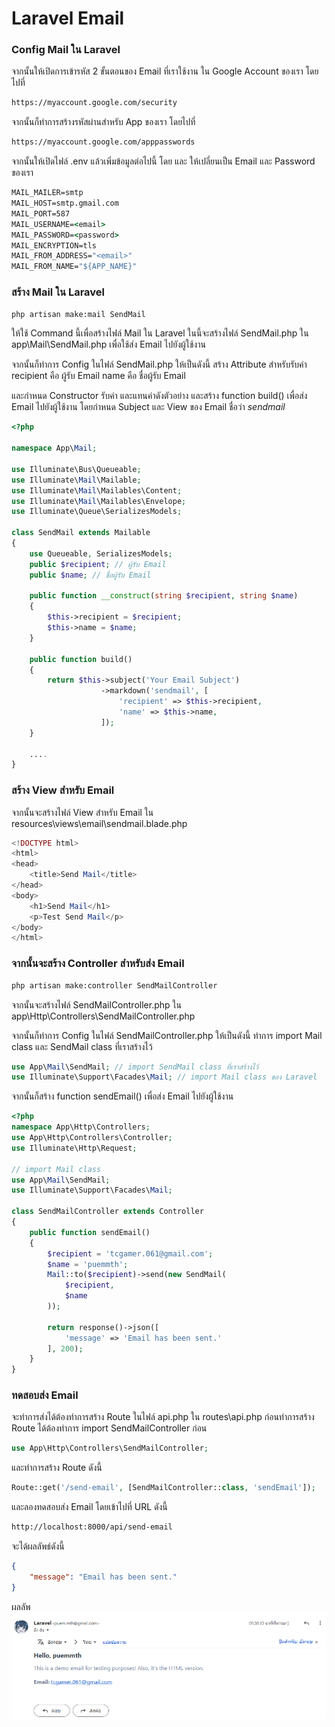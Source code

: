 # Laravel Email

### Config Mail ใน Laravel
จากนั้นให้เปิดการเข้ารหัส 2 ขั้นตอนของ Email ที่เราใช้งาน ใน Google Account ของเรา โดยไปที่
```cmd
https://myaccount.google.com/security
```

จากนั้นก็ทำการสร้างรหัสผ่านสำหรับ App ของเรา โดยไปที่
```cmd
https://myaccount.google.com/apppasswords
```
จากนั้นให้เปิดไฟล์ .env แล้วเพิ่มข้อมูลต่อไปนี้
โดย <email> และ <password> ให้เปลี่ยนเป็น Email และ Password ของเรา

```cmd
MAIL_MAILER=smtp
MAIL_HOST=smtp.gmail.com
MAIL_PORT=587
MAIL_USERNAME=<email>
MAIL_PASSWORD=<password>
MAIL_ENCRYPTION=tls
MAIL_FROM_ADDRESS="<email>"
MAIL_FROM_NAME="${APP_NAME}"
```

### สร้าง Mail ใน Laravel
```cmd
php artisan make:mail SendMail
```
ให้ใช้ Command นี้เพื่อสร้างไฟล์ Mail ใน Laravel
ในนี้จะสร้างไฟล์ SendMail.php ใน app\Mail\SendMail.php
เพื่อใช้ส่ง Email ไปยังผู้ใช้งาน

จากนั้นก็ทำการ Config ในไฟล์ SendMail.php ให้เป็นดังนี้
สร้าง Attribute สำหรับรับค่า
recipient คือ ผู้รับ Email
name คือ ชื่อผู้รับ Email

และกำหนด Constructor รับค่า และแทนค่าดังตัวอย่าง
และสร้าง function build() เพื่อส่ง Email ไปยังผู้ใช้งาน
โดยกำหนด Subject และ View ของ Email ชื่อว่า _sendmail_

```php
<?php

namespace App\Mail;

use Illuminate\Bus\Queueable;
use Illuminate\Mail\Mailable;
use Illuminate\Mail\Mailables\Content;
use Illuminate\Mail\Mailables\Envelope;
use Illuminate\Queue\SerializesModels;

class SendMail extends Mailable
{
    use Queueable, SerializesModels;
    public $recipient; // ผู้รับ Email
    public $name; // ชื่อผู้รับ Email

    public function __construct(string $recipient, string $name)
    {
        $this->recipient = $recipient;
        $this->name = $name;
    }

    public function build()
    {
        return $this->subject('Your Email Subject')
                    ->markdown('sendmail', [
                        'recipient' => $this->recipient,
                        'name' => $this->name,
                    ]);
    }

    ....
}
```

### สร้าง View สำหรับ Email
จากนั้นจะสร้างไฟล์ View สำหรับ Email ใน resources\views\email\sendmail.blade.php
```php
<!DOCTYPE html>
<html>
<head>
    <title>Send Mail</title>
</head>
<body>
    <h1>Send Mail</h1>
    <p>Test Send Mail</p>
</body>
</html>
```

### จากนั้นจะสร้าง Controller สำหรับส่ง Email
```cmd
php artisan make:controller SendMailController
```
จากนั้นจะสร้างไฟล์ SendMailController.php ใน app\Http\Controllers\SendMailController.php

จากนั้นก็ทำการ Config ในไฟล์ SendMailController.php ให้เป็นดังนี้
ทำการ import Mail class และ SendMail class ที่เราสร้างไว้
```php
use App\Mail\SendMail; // import SendMail class ที่เราสร้างไว้
use Illuminate\Support\Facades\Mail; // import Mail class ของ Laravel
```

จากนั้นก็สร้าง function sendEmail() เพื่อส่ง Email ไปยังผู้ใช้งาน

```php
<?php
namespace App\Http\Controllers;
use App\Http\Controllers\Controller;
use Illuminate\Http\Request;

// import Mail class
use App\Mail\SendMail;
use Illuminate\Support\Facades\Mail;

class SendMailController extends Controller
{
    public function sendEmail()
    {
        $recipient = 'tcgamer.061@gmail.com';
        $name = 'puemmth';
        Mail::to($recipient)->send(new SendMail(
            $recipient,
            $name
        ));

        return response()->json([
            'message' => 'Email has been sent.'
        ], 200);
    }
}
```

### ทดสอบส่ง Email
จะทำการส่งได้ต้องทำการสร้าง Route ในไฟล์ api.php ใน routes\api.php
ก่อนทำการสร้าง Route ได้ต้องทำการ import SendMailController ก่อน
```php
use App\Http\Controllers\SendMailController;
```

และทำการสร้าง Route ดังนี้
```php
Route::get('/send-email', [SendMailController::class, 'sendEmail']);
```

และลองทดสอบส่ง Email โดยเข้าไปที่ URL ดังนี้
```cmd
http://localhost:8000/api/send-email
```

จะได้ผลลัพธ์ดังนี้
```json
{
    "message": "Email has been sent."
}
```

ผลลัพ
![Screenshot](./image/Screenshot.png)
